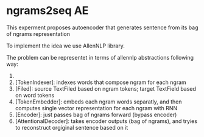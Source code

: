 # ngrams2seq AE
This experment proposes autoencoder that generates sentence from its bag of ngrams representation      

To implement the idea we use AllenNLP library. 

The problem can be representet in terms of allennlp abstractions following way:
1) [Token]: ngram
2) [TokenIndexer]: indexes words that compose ngram for each ngram
3) [Filed]: source TextFiled based on ngram tokens; target TextField based on word tokens
4) [TokenEmbedder]: embeds each ngram words separatly, and then computes single vector representation for each ngram with RNN
5) [Encoder]: just passes bag of ngrams forward (bypass encoder)
6) [AttentionalDecoder]: takes encoder outputs (bag of ngrams), and tryies to reconstruct orgiginal sentence based on it